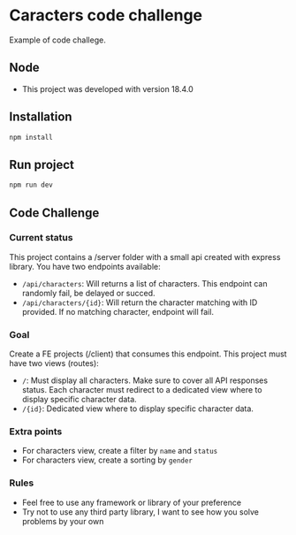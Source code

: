 # Caracters code challenge

Example of code challege.

## Node

- This project was developed with version 18.4.0

## Installation

```bash
npm install
```

## Run project

```bash
npm run dev
```

## Code Challenge

### Current status

This project contains a /server folder with a small api created with express library.
You have two endpoints available:

- `/api/characters`: Will returns a list of characters. This endpoint can randomly fail, be delayed or succed.
- `/api/characters/{id}`: Will return the character matching with ID provided. If no matching character, endpoint will fail.

### Goal

Create a FE projects (/client) that consumes this endpoint. This project must have two views (routes):

- `/`: Must display all characters. Make sure to cover all API responses status. Each character must redirect to a dedicated view where to display specific character data.
- `/{id}`: Dedicated view where to display specific character data.

### Extra points

- For characters view, create a filter by `name` and `status`
- For characters view, create a sorting by `gender`

### Rules

- Feel free to use any framework or library of your preference
- Try not to use any third party library, I want to see how you solve problems by your own